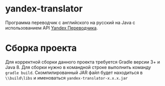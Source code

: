 # yandex-translator
Программа переводчик с английского на русский на Java с использованием API [Yandex Переводчика](https://translate.yandex.ru).
# Сборка проекта
Для корректной сборки данного проекта требуется Gradle версии 3+ и Java 8. Для сборки нужно в командной строке выполнить команду `gradle build`. 
Скомпилированный JAR файл будет находиться в `\\build\libs` и именоваться `yandex-translator-x.x.x.jar`
